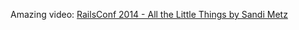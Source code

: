 Amazing video: [RailsConf 2014 - All the Little Things by Sandi Metz](https://youtu.be/8bZh5LMaSmE)
